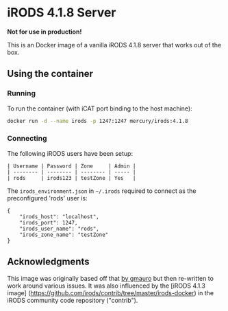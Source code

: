 # iRODS 4.1.8 Server
**Not for use in production!**

This is an Docker image of a vanilla iRODS 4.1.8 server that works out of the box.

## Using the container
### Running
To run the container (with iCAT port binding to the host machine):
```bash
docker run -d --name irods -p 1247:1247 mercury/irods:4.1.8
```

### Connecting
The following iRODS users have been setup:
```
| Username | Password | Zone     | Admin |
| -------- | -------- | -------- | ----- |
| rods     | irods123 | testZone | Yes   |
```

The `irods_environment.json` in `~/.irods` required to connect as the preconfigured 'rods' user is:
```
{
    "irods_host": "localhost",
    "irods_port": 1247,
    "irods_user_name": "rods",
    "irods_zone_name": "testZone"
}
```

## Acknowledgments
This image was originally based off that [by gmauro](https://github.com/gmauro/boxed-irods) but then re-written to work
around various issues. It was also influenced by the [iRODS 4.1.3 image]
(https://github.com/irods/contrib/tree/master/irods-docker) in the iRODS community code repository ("contrib").